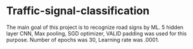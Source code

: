 # Traffic-signal-classification

The main goal of this project is to recognize road signs by ML. 5 hidden layer CNN, Max pooling, SGD optimizer, VALID padding was used for this purpose. Number of epochs was 30, Learning rate was .0001.
